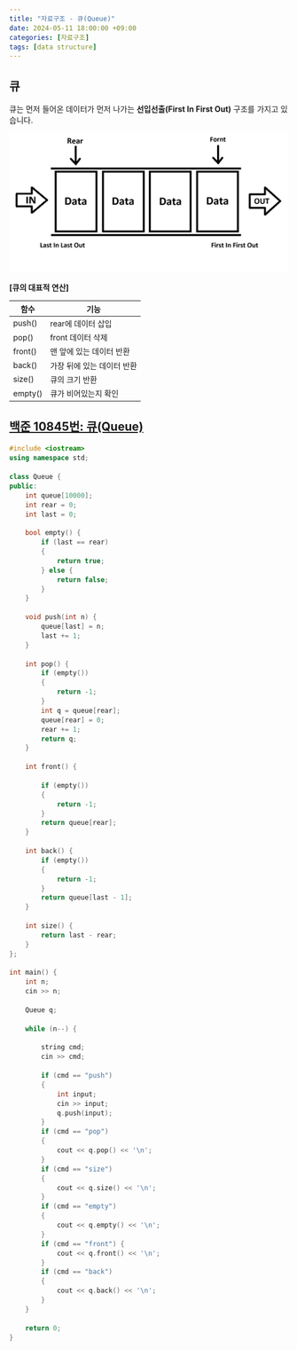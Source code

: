 ```yaml
---
title: "자료구조 - 큐(Queue)"
date: 2024-05-11 18:00:00 +09:00
categories: [자료구조]
tags: [data structure]
---
```


## **큐**  

큐는 먼저 들어온 데이터가 먼저 나가는 **선입선출(First In First Out)** 구조를 가지고 있습니다.  

![큐](assets\img\Queue.png)

**[큐의 대표적 연산]**  

| 함수  | 기능 |
| ------------- | ------------- |
| push()  | rear에 데이터 삽입|
| pop() |  front 데이터 삭제 |
| front() | 맨 앞에 있는 데이터 반환 |
| back()   | 가장 뒤에 있는 데이터 반환 |  
| size()   | 큐의 크기 반환 |
| empty()   | 큐가 비어있는지 확인 |

## [백준 10845번: 큐(Queue)](https://www.acmicpc.net/problem/10845)

``` c++
#include <iostream>
using namespace std;

class Queue {
public:
    int queue[10000];
    int rear = 0;
    int last = 0;

    bool empty() {
        if (last == rear)
        {
            return true;
        } else {
            return false;
        }
    }

    void push(int n) {
        queue[last] = n;
        last += 1;
    }

    int pop() {
        if (empty())
        {
            return -1;
        }
        int q = queue[rear];
        queue[rear] = 0;
        rear += 1;
        return q;
    }

    int front() {

        if (empty())
        {
            return -1;
        }
        return queue[rear];
    }

    int back() {
        if (empty())
        {
            return -1;
        }
        return queue[last - 1];
    }

    int size() {
        return last - rear;
    }
};

int main() {
    int n;
    cin >> n;

    Queue q;

    while (n--) {

        string cmd;
        cin >> cmd;

        if (cmd == "push")
        {
            int input;
            cin >> input;
            q.push(input);
        }
        if (cmd == "pop")
        {
            cout << q.pop() << '\n';
        }
        if (cmd == "size")
        {
            cout << q.size() << '\n';
        }
        if (cmd == "empty")
        {
            cout << q.empty() << '\n';
        }
        if (cmd == "front") {
            cout << q.front() << '\n';
        }
        if (cmd == "back")
        {
            cout << q.back() << '\n';
        }
    }

    return 0;
}

```


